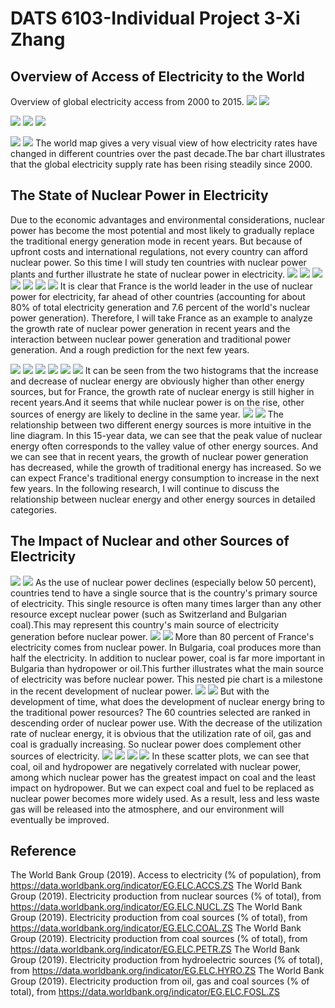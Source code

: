 # DATS 6103-Individual Project 3-Xi Zhang
## Overview of Access of Electricity to the World
Overview of global electricity access from 2000 to 2015.
![](img/Overview.png)
![](img/codes/Overview.png)

![](img/Map-Access2000.png)
![](img/Map-Access2015.png)
![](img/codes/map.png)

![](img/TotalElectricityAccess.png)
![](img/codes/TotalElectricityAccess.png)
The world map gives a very visual view of how electricity rates have changed in different countries over the past decade.The bar chart illustrates that the global electricity supply rate has been rising steadily since 2000.

## The State of Nuclear Power in Electricity
Due to the economic advantages and environmental considerations, nuclear power has become the most potential and most likely to gradually replace the traditional energy generation mode in recent years. But because of upfront costs and international regulations, not every country can afford nuclear power. So this time I will study ten countries with nuclear power plants and further illustrate he state of nuclear power in electricity.
![](img/Map-Nuclear2010.png)
![](img/Top10NuclearLine.png)
![](img/codes/Top10NuclearLine.png)
![](img/NuclearPie.png)
![](img/codes/NuclearPie.png)
![](img/FranceNuclear.png)
![](img/codes/FranceNuclear.png)
It is clear that France is the world leader in the use of nuclear power for electricity, far ahead of other countries (accounting for about 80% of total electricity generation and 7.6 percent of the world's nuclear power generation). Therefore, I will take France as an example to analyze the growth rate of nuclear power generation in recent years and the interaction between nuclear power generation and traditional power generation. And a rough prediction for the next few years.

![](img/FranceNuclearLineBar.png)
![](img/codes/FranceNuclearLineBar.png)
![](img/FranceOthersLineBar.png)
![](img/codes/FranceOthersLineBar.png)
![](img/France-Nuclear-Others-Bar.png)
![](img/codes/France-Nuclear-Others-Bar.png)
It can be seen from the two histograms that the increase and decrease of nuclear energy are obviously higher than other energy sources, but for France, the growth rate of nuclear energy is still higher in recent years.And it seems that while nuclear power is on the rise, other sources of energy are likely to decline in the same year.
![](img/France-Nuclear-Others-Line.png)
![](img/codes/France-Nuclear-Others-Line.png)
The relationship between two different energy sources is more intuitive in the line diagram. In this 15-year data, we can see that the peak value of nuclear energy often corresponds to the valley value of other energy sources. And we can see that in recent years, the growth of nuclear power generation has decreased, while the growth of traditional energy has increased. So we can expect France's traditional energy consumption to increase in the next few years. In the following research, I will continue to discuss the relationship between nuclear energy and other energy sources in detailed categories.

## The Impact of Nuclear and other Sources of Electricity

![](img/Top10-Multiple-Bar.png)
![](img/codes/Top10-Multiple-Bar.png)
As the use of nuclear power declines (especially below 50 percent), countries tend to have a single source that is the country's primary source of electricity. This single resource is often many times larger than any other resource except nuclear power (such as Switzerland and Bulgarian coal).This may represent this country's main source of electricity generation before nuclear power.
![](img/Ratio-Electricity-Resources-France-Bulgaria.png)
![](img/codes/Ratio-Electricity-Resources-France-Bulgaria.png)
More than 80 percent of France's electricity comes from nuclear power. In Bulgaria, coal produces more than half the electricity. In addition to nuclear power, coal is far more important in Bulgaria than hydropower or oil.This further illustrates what the main source of electricity was before nuclear power. This nested pie chart is a milestone in the recent development of nuclear power.
![](img/Top60-Nuclear-Others-Line.png)
![](img/codes/Top60-Nuclear-Others-Line.png)
But with the development of time, what does the development of nuclear energy bring to the traditional power resources? The 60 countries selected are ranked in descending order of nuclear power use. With the decrease of the utilization rate of nuclear energy, it is obvious that the utilization rate of oil, gas and coal is gradually increasing. So nuclear power does complement other sources of electricity.
![](img/Scatter-Coal.png)
![](img/Scatter-Oil.png)
![](img/Scatter-Hydro.png)
![](img/codes/Scatter.png)
In these scatter plots, we can see that coal, oil and hydropower are negatively correlated with nuclear power, among which nuclear power has the greatest impact on coal and the least impact on hydropower. But we can expect coal and fuel to be replaced as nuclear power becomes more widely used. As a result, less and less waste gas will be released into the atmosphere, and our environment will eventually be improved.



## Reference
The World Bank Group (2019). Access to electricity (% of population), from 
    https://data.worldbank.org/indicator/EG.ELC.ACCS.ZS
The World Bank Group (2019). Electricity production from nuclear sources (% of total), from 
    https://data.worldbank.org/indicator/EG.ELC.NUCL.ZS
The World Bank Group (2019). Electricity production from coal sources (% of total), from 
    https://data.worldbank.org/indicator/EG.ELC.COAL.ZS
The World Bank Group (2019). Electricity production from coal sources (% of total), from 
    https://data.worldbank.org/indicator/EG.ELC.PETR.ZS
The World Bank Group (2019). Electricity production from hydroelectric sources (% of total), from 
    https://data.worldbank.org/indicator/EG.ELC.HYRO.ZS
The World Bank Group (2019). Electricity production from oil, gas and coal sources (% of total), from 
    https://data.worldbank.org/indicator/EG.ELC.FOSL.ZS


